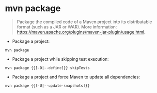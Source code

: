 # mvn package

> Package the compiled code of a Maven project into its distributable format (such as a JAR or WAR).
> More information: <https://maven.apache.org/plugins/maven-jar-plugin/usage.html>.

- Package a project:

`mvn package`

- Package a project while skipping test execution:

`mvn package {{[-D|--define]}} skipTests`

- Package a project and force Maven to update all dependencies:

`mvn package {{[-U|--update-snapshots]}}`
